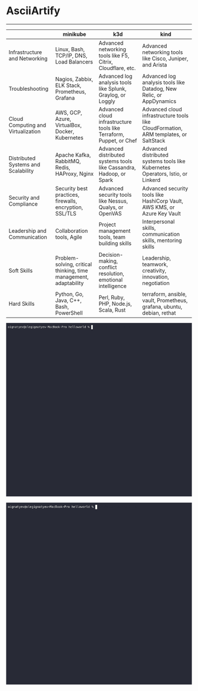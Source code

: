 # AsciiArtify
---


|                                     | minikube                                                          | k3d                                                                 | kind                                                                                 |
|-------------------------------------|-------------------------------------------------------------------|---------------------------------------------------------------------|--------------------------------------------------------------------------------------|
| Infrastructure and Networking       | Linux, Bash, TCP/IP, DNS, Load Balancers                          | Advanced networking tools like F5, Citrix, Cloudflare, etc.         | Advanced networking tools like Cisco, Juniper, and Arista                            |
| Troubleshooting                     | Nagios, Zabbix, ELK Stack, Prometheus, Grafana                    | Advanced log analysis tools like Splunk, Graylog, or Loggly         | Advanced log analysis tools like Datadog, New Relic, or AppDynamics                  |
| Cloud Computing and Virtualization  | AWS, GCP, Azure, VirtualBox, Docker, Kubernetes                   | Advanced cloud infrastructure tools like Terraform, Puppet, or Chef | Advanced cloud infrastructure tools like CloudFormation, ARM templates, or SaltStack |
| Distributed Systems and Scalability | Apache Kafka, RabbitMQ, Redis, HAProxy, Nginx                     | Advanced distributed systems tools like Cassandra, Hadoop, or Spark | Advanced distributed systems tools like Kubernetes Operators, Istio, or Linkerd      |
| Security and Compliance             | Security best practices, firewalls, encryption, SSL/TLS           | Advanced security tools like Nessus, Qualys, or OpenVAS             | Advanced security tools like HashiCorp Vault, AWS KMS, or Azure Key Vault            |
| Leadership and Communication        | Collaboration tools, Agile                                        | Project management tools, team building skills                      | Interpersonal skills, communication skills, mentoring skills                         |
| Soft Skills                         | Problem-solving, critical thinking, time management, adaptability | Decision-making, conflict resolution, emotional intelligence        | Leadership, teamwork, creativity, innovation, negotiation                            |
| Hard Skills                         | Python, Go, Java, C++, Bash, PowerShell                           | Perl, Ruby, PHP, Node.js, Scala, Rust                               | terraform, ansible, vault, Prometheus, grafana, ubuntu, debian, rethat               |




![Image](../.data/demo.gif)




![Image](../.data/demo1.gif)
